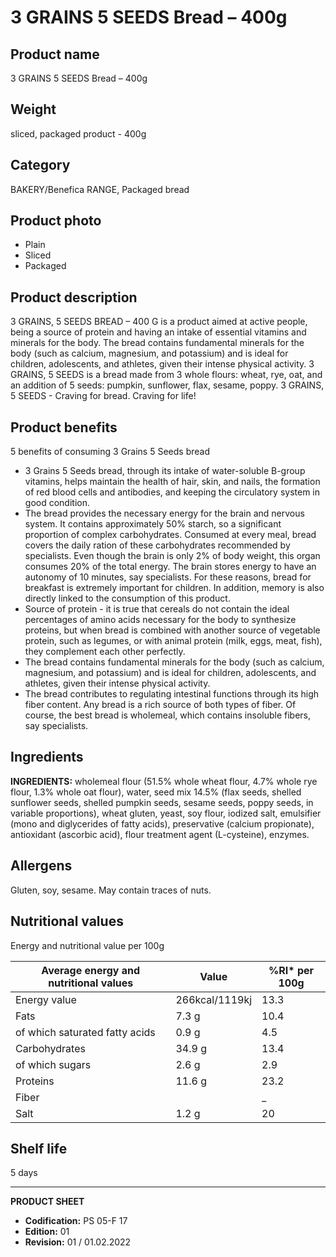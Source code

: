 # 3 GRAINS 5 SEEDS Bread – 400g

## Product name
3 GRAINS 5 SEEDS Bread – 400g

## Weight
sliced, packaged product - 400g

## Category
BAKERY/Benefica RANGE, Packaged bread

## Product photo
- Plain
- Sliced
- Packaged

## Product description
3 GRAINS, 5 SEEDS BREAD – 400 G is a product aimed at active people, being a source of protein and having an intake of essential vitamins and minerals for the body. The bread contains fundamental minerals for the body (such as calcium, magnesium, and potassium) and is ideal for children, adolescents, and athletes, given their intense physical activity. 3 GRAINS, 5 SEEDS is a bread made from 3 whole flours: wheat, rye, oat, and an addition of 5 seeds: pumpkin, sunflower, flax, sesame, poppy. 3 GRAINS, 5 SEEDS - Craving for bread. Craving for life!

## Product benefits
5 benefits of consuming 3 Grains 5 Seeds bread
- 3 Grains 5 Seeds bread, through its intake of water-soluble B-group vitamins, helps maintain the health of hair, skin, and nails, the formation of red blood cells and antibodies, and keeping the circulatory system in good condition.
- The bread provides the necessary energy for the brain and nervous system. It contains approximately 50% starch, so a significant proportion of complex carbohydrates. Consumed at every meal, bread covers the daily ration of these carbohydrates recommended by specialists. Even though the brain is only 2% of body weight, this organ consumes 20% of the total energy. The brain stores energy to have an autonomy of 10 minutes, say specialists. For these reasons, bread for breakfast is extremely important for children. In addition, memory is also directly linked to the consumption of this product.
- Source of protein - it is true that cereals do not contain the ideal percentages of amino acids necessary for the body to synthesize proteins, but when bread is combined with another source of vegetable protein, such as legumes, or with animal protein (milk, eggs, meat, fish), they complement each other perfectly.
- The bread contains fundamental minerals for the body (such as calcium, magnesium, and potassium) and is ideal for children, adolescents, and athletes, given their intense physical activity.
- The bread contributes to regulating intestinal functions through its high fiber content. Any bread is a rich source of both types of fiber. Of course, the best bread is wholemeal, which contains insoluble fibers, say specialists.

## Ingredients
**INGREDIENTS:** wholemeal flour (51.5% whole wheat flour, 4.7% whole rye flour, 1.3% whole oat flour), water, seed mix 14.5% (flax seeds, shelled sunflower seeds, shelled pumpkin seeds, sesame seeds, poppy seeds, in variable proportions), wheat gluten, yeast, soy flour, iodized salt, emulsifier (mono and diglycerides of fatty acids), preservative (calcium propionate), antioxidant (ascorbic acid), flour treatment agent (L-cysteine), enzymes.

## Allergens
Gluten, soy, sesame. May contain traces of nuts.

## Nutritional values
Energy and nutritional value per 100g

| Average energy and nutritional values | Value | %RI* per 100g |
|-----------------------------------------|-------------------|------------------|
| Energy value                            | 266kcal/1119kj    | 13.3             |
| Fats                                    | 7.3 g             | 10.4             |
| of which saturated fatty acids          | 0.9 g             | 4.5              |
| Carbohydrates                           | 34.9 g            | 13.4             |
| of which sugars                         | 2.6 g             | 2.9              |
| Proteins                                | 11.6 g            | 23.2             |
| Fiber                                   |                   | _                |
| Salt                                    | 1.2 g             | 20               |

## Shelf life
5 days

---
**PRODUCT SHEET**
- **Codification:** PS 05-F 17
- **Edition:** 01
- **Revision:** 01 / 01.02.2022